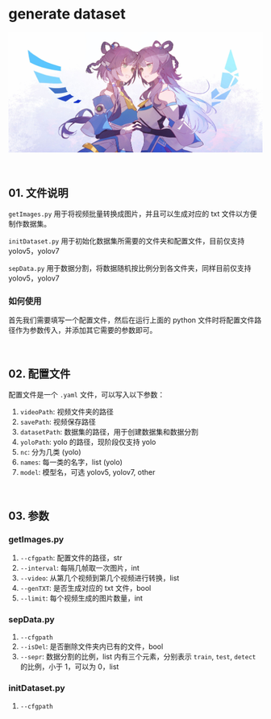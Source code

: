 # generate dataset

![](pic\head.png)

<br>

## 01. 文件说明

`getImages.py` 用于将视频批量转换成图片，并且可以生成对应的 txt 文件以方便制作数据集。

`initDataset.py` 用于初始化数据集所需要的文件夹和配置文件，目前仅支持 yolov5，yolov7

`sepData.py` 用于数据分割，将数据随机按比例分到各文件夹，同样目前仅支持 yolov5，yolov7

### 如何使用

首先我们需要填写一个配置文件，然后在运行上面的 python 文件时将配置文件路径作为参数传入，并添加其它需要的参数即可。

<br>

## 02. 配置文件

配置文件是一个 `.yaml` 文件，可以写入以下参数：

1. `videoPath`: 视频文件夹的路径
2. `savePath`: 视频保存路径
3. `datasetPath`: 数据集的路径，用于创建数据集和数据分割
4. `yoloPath`: yolo 的路径，现阶段仅支持 yolo
5. `nc`: 分为几类 (yolo)
6. `names`: 每一类的名字，list (yolo)
7. `model`: 模型名，可选 yolov5, yolov7, other

<br>

## 03. 参数

### getImages.py

1. `--cfgpath`: 配置文件的路径，str
2. `--interval`: 每隔几帧取一次图片，int
3. `--video`: 从第几个视频到第几个视频进行转换，list
4. `--genTXT`: 是否生成对应的 txt 文件，bool
5. `--limit`: 每个视频生成的图片数量，int

### sepData.py

1. `--cfgpath`
2. `--isDel`: 是否删除文件夹内已有的文件，bool
3. `--sepr`: 数据分割的比例，list 内有三个元素，分别表示 `train`, `test`, `detect` 的比例，小于 1，可以为 0，list


### initDataset.py

1. `--cfgpath`

